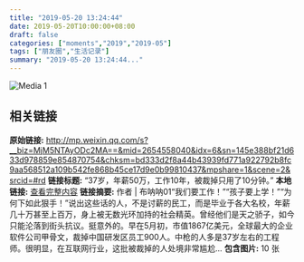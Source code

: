 ```yaml
---
title: "2019-05-20 13:24:44"
date: 2019-05-20T10:00:00+08:00
draft: false
categories: ["moments","2019","2019-05"]
tags: ["朋友圈","生活记录"]
summary: "2019-05-20 13:24:44..."
---
```


![Media 1](/Moments/photos/2019-05-20/201905201324440.jpg)

## 相关链接

**原始链接:** http://mp.weixin.qq.com/s?__biz=MjM5NTAyODc2MA==&mid=2654558040&idx=6&sn=145e388bf21d633d978859e854870754&chksm=bd333d2f8a44b43939fd771a922792b8fc9aa568512a109b542fe868b45ce17d9e0b99810437&mpshare=1&scene=2&srcid=#rd
**链接标题:** “37岁，年薪50万，工作10年，被裁掉只用了10分钟。”
**本地链接:** [查看完整内容](/link_content/2019/05/2019-05-20/link_content/)
**链接摘要:** 作者 | 布呐呐01“我们要工作！”“孩子要上学！”“为何下如此狠手！”说出这些话的人，不是讨薪的民工，而是毕业于各大名校，年薪几十万甚至上百万，身上被无数光环加持的社会精英。曾经他们是天之骄子，如今只能沦落到街头抗议。挺意外的。早在5月初，市值1867亿美元，全球最大的企业软件公司甲骨文，裁掉中国研发区员工900人。中枪的人多是37岁左右的工程师。很明显，在互联网行业，这批被裁掉的人处境非常尴尬...
**包含图片:** 10 张


